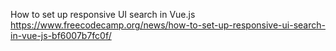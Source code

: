 How to set up responsive UI search in Vue.js
https://www.freecodecamp.org/news/how-to-set-up-responsive-ui-search-in-vue-js-bf6007b7fc0f/
